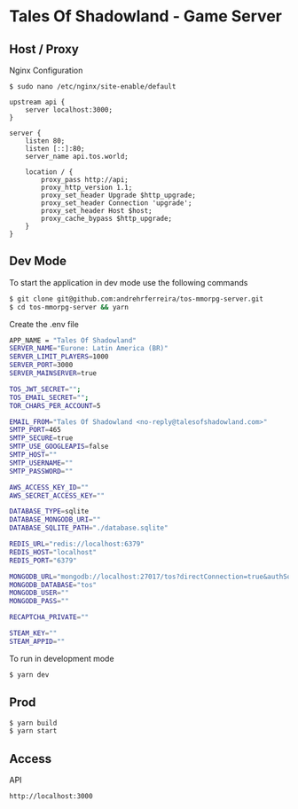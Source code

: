 # Tales Of Shadowland - Game Server

## Host / Proxy

Nginx Configuration

```
$ sudo nano /etc/nginx/site-enable/default
```

```
upstream api {
    server localhost:3000;
}

server {
    listen 80;
    listen [::]:80;
    server_name api.tos.world;

    location / {
        proxy_pass http://api;
        proxy_http_version 1.1;
        proxy_set_header Upgrade $http_upgrade;
        proxy_set_header Connection 'upgrade';
        proxy_set_header Host $host;
        proxy_cache_bypass $http_upgrade;
    }
}
```

## Dev Mode

To start the application in dev mode use the following commands

```bash
$ git clone git@github.com:andrehrferreira/tos-mmorpg-server.git
$ cd tos-mmorpg-server && yarn
```

Create the .env file
```bash
APP_NAME = "Tales Of Shadowland"
SERVER_NAME="Eurone: Latin America (BR)"
SERVER_LIMIT_PLAYERS=1000
SERVER_PORT=3000
SERVER_MAINSERVER=true

TOS_JWT_SECRET="";
TOS_EMAIL_SECRET="";
TOR_CHARS_PER_ACCOUNT=5

EMAIL_FROM="Tales Of Shadowland <no-reply@talesofshadowland.com>"
SMTP_PORT=465
SMTP_SECURE=true
SMTP_USE_GOOGLEAPIS=false
SMTP_HOST=""
SMTP_USERNAME=""
SMTP_PASSWORD=""

AWS_ACCESS_KEY_ID=""
AWS_SECRET_ACCESS_KEY=""

DATABASE_TYPE=sqlite
DATABASE_MONGODB_URI=""
DATABASE_SQLITE_PATH="./database.sqlite"

REDIS_URL="redis://localhost:6379"
REDIS_HOST="localhost"
REDIS_PORT="6379"

MONGODB_URL="mongodb://localhost:27017/tos?directConnection=true&authSource=admin"
MONGODB_DATABASE="tos"
MONGODB_USER=""
MONGODB_PASS=""

RECAPTCHA_PRIVATE=""

STEAM_KEY=""
STEAM_APPID=""
```

To run in development mode
```bash
$ yarn dev
```

## Prod

```bash
$ yarn build
$ yarn start
```

## Access

API
```
http://localhost:3000
```
